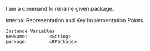 I am a command to rename given package.
 
Internal Representation and Key Implementation Points.

    Instance Variables
	newName:		<String>
	package:		<RPackage>